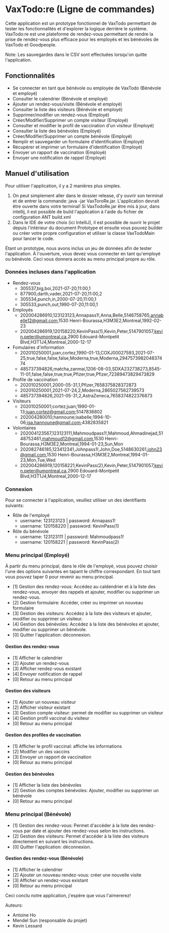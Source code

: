 # VaxTodo:re (Ligne de commandes)

Cette application est un prototype fonctionnel de VaxTodo permettant de tester les fonctionnalités et d'explorer la
logique derrière le système. VaxTodo:re est une plateforme de rendez-vous permettant de rendre la prise de
rendez-vous plus efficace pour les employés et les bénévoles de VaxTodo et Goodpeople.

Note: Les sauvegardes dans le CSV sont effectuées lorsqu'on quitte l'application.

## Fonctionnalités

- Se connecter en tant que bénévole ou employée de VaxTodo (Bénévole et employé)
- Consulter le calendrier (Bénévole et employé)
- Ajouter un rendez-vous/visite (Bénévole et employé)
- Consulter la liste des visiteurs (Bénévole et employé)
- Supprimer/modifier un rendez-vous (Employé)
- Créer/Modifier/Supprimer un compte visiteur (Employé)
- Consulter et modifier le profil de vaccination d'un visiteur (Employé)
- Consulter la liste des bénévoles (Employé)
- Créer/Modifier/Supprimer un compte bénévole (Employé)
- Remplir et sauvegarder un formulaire d'identification (Employé)
- Récupérer et imprimer un formulaire d'identification (Employé)
- Envoyer un rapport de vaccination (Employé)
- Envoyer une notification de rappel (Employé)

## Manuel d'utilisation

Pour utiliser l'application, il y a 2 manières plus simples.
1. On peut simplement aller dans le dossier release, d'y ouvrir son terminal et de entrer la commande:
   java -jar VaxToroRe.jar. L'application devrait être ouverte dans votre terminal! Si VaxTodoRe.jar 
   être mis à jour, dans intellij, il est possible de build l'application à l'aide du fichier de configuration ANT build.xml
2. Dans le IDE de votre choix (ici IntelliJ), il est possible de ouvrir le projet depuis l'intérieur du document Prototype et
   ensuite vous pouvez builder ou créer votre propre configuration et utiliser la classe VaxTodoMain pour
   lancer le code.

Étant un prototype, nous avons inclus un jeu de données afin de tester l'application.
À l'ouverture, vous devez vous connecter en tant qu'employé ou bénévole. Ceci vous donnera accès
au menu principal propre au rôle.

### Données incluses dans l'application

- Rendez-vous
  - 305537,big,boi,2021-07-20,11:00,1
  - 877900,darth,vader,2021-07-20,11:00,2
  - 305534,punch,in,2000-07-20,11:00,1
  - 305533,punch,out,1990-07-20,11:00,1
- Employés
  - 202004286910,123123123,Annapass1!,Anna,Belle,5146758765,annabelle12@gmail.com,1530 Henri-Bourassa,H3M3E2,Montreal,1992-02-23
  - 202004286919,120158220,KevinPass(1),Kevin,Peter,5147901057,kevin.peter@umontreal.ca,2900 Edouard-Montpetit Blvd,H3T1J4,Montreal,2000-12-17
- Fomulaires d'information
  - 202010250001,juan,cortez,1990-01-13,COXJ00027593,2021-07-25,true,false,false,false,Moderna,true,Moderna,294757398204837474
  - 485737394826,matcha,zanmai,1206-08-03,SDXA232738273,8545-11-01,false,false,true,true,Pfizer,true,Pfizer,72389473829473829
- Profile de vaccination
  - 202010250001,2000-05-31,1,Pfizer,7658375828372873
  - 202010250001,2021-07-24,2,Moderna,2865027562739573
  - 485737394826,2021-05-31,2,AstraZeneca,7658374822376873
- Visiteurs
  - 202010250001;cortez;juan;1990-01-13;juan.cortez@gmail.com;5147836802
  - 202004280010;hannoune;isabelle;1994-10-06;isa.hannoune@gmail.com;4382835821
- Volontaires
  - 202004123567,123123111,Mahmoudpass1!,Mahmoud,Ahmadinejad,5148752461,mahmoud12@gmail.com,1530 Henri-Bourassa,H3M3E2,Montreal,1994-01-23,Sun,Mon
  - 202082746185,123412341,Johnpass1!,John,Doe,5148630261,john23@gmail.com,1530 Henri-Bourassa,H3M3E2,Montreal,1994-01-23,Mon,Tue,Wed
  - 202004286919,120158221,KevinPass(2),Kevin,Peter,5147901057,kevin.peter@umontreal.ca,2900 Edouard-Montpetit Blvd,H3T1J4,Montreal,2000-12-17

### Connexion

Pour se connecter à l'application, veuillez utiliser un des identifiants suivants:

- Rôle de l'employé
  - username: 123123123 | password: Annapass1!
  - username: 120158220 | password: KevinPass(1)
- Rôle du bénévole
  - username: 123123111 | password: Mahmoudpass1!
  - username: 120158221 | password: KevinPass(2)

### Menu principal (Employé)

À partir du menu principal, dans le rôle de l'employé, vous pouvez choisir l'une des options suivantes en tapant le chiffre correspondant.
En tout tant vous pouvez taper 0 pour revenir au menu principal.

- [1] Gestion des rendez-vous: Accédez au caldendrier et à la liste des rendez-vous, envoyer des rappels et ajouter, modifier ou supprimer un rendez-vous.
- [2] Gestion formulaire: Accéder, créer ou imprimer un nouveau formulaire
- [3] Gestion des visiteurs: Accédez à la liste des visiteurs et ajouter, modifier ou supprimer un visiteur.
- [4] Gestion des bénévoles: Accédez à la liste des bénévoles et ajouter, modifier ou supprimer un bénévole.
- [0] Quitter l'application: déconnexion.

#### Gestion des rendez-vous

- [1] Afficher le calendrier
- [2] Ajouter un rendez-vous
- [3] Afficher rendez-vous existant
- [4] Envoyer notification de rappel
- [0] Retour au menu principal

#### Gestion des visiteurs

- [1] Ajouter un nouveau visiteur
- [2] Afficher visiteur existant
- [3] Gestion compte visiteur: permet de modifier ou supprimer un visiteur
- [4] Gestion profil vaccinal du visiteur
- [0] Retour au menu principal

#### Gestion des profiles de vaccination

- [1] Afficher le profil vaccinal: affiche les informations
- [2] Modifier un des vaccins
- [3] Envoyer un rapport de vaccination
- [0] Retour au menu principal

#### Gestion des bénévoles

- [1] Afficher la liste des bénévoles
- [2] Gestion des comptes bénévoles: Ajouter, modifier ou supprimer un bénévole
- [0] Retour au menu principal

### Menu principal (Bénévole)

- [1] Gestion des rendez-vous: Permet d'accéder à la liste des rendez-vous par date et ajouter des rendez-vous selon les instructions.
- [2] Gestion des visiteurs: Permet d'accéder à la liste des visiteurs directement en suivant les instructions.
- [0] Quitter l'application: déconnexion.

#### Gestion des rendez-vous (Bénévole)

- [1] Afficher le calendrier
- [2] Ajouter un nouveau rendez-vous: créer une nouvelle visite
- [3] Afficher un rendez-vous existant
- [0] Retour au menu principal

Ceci conclu notre application, j'espère que vous l'aimererez!

Auteurs:
- Antoine Ho
- Mendel Sun (responsable du projet)
- Kevin Lessard